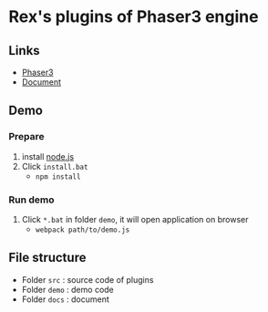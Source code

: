 # Rex's plugins of Phaser3 engine

## Links

- [Phaser3](https://github.com/photonstorm/phaser)
- [Document](https://rexrainbow.github.io/phaser3-rex-plugins/docs/site/)

## Demo

### Prepare

1.  install [node.js](https://nodejs.org/en/)
2.  Click `install.bat`
    -   `npm install`

### Run demo

1.  Click `*.bat` in folder `demo`, it will open application on browser
    -   `webpack path/to/demo.js `

## File structure

-   Folder `src` : source code of plugins
-   Folder `demo` : demo code
-   Folder `docs` : document